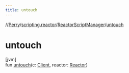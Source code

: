 ```yaml
---
title: untouch
---
```

//[Perry](../../../index.html)/[scripting.reactor](../index.html)/[ReactorScriptManager](index.html)/[untouch](untouch.html)



# untouch



[jvm]\
fun [untouch](untouch.html)(c: [Client](../../client/-client/index.html), reactor: [Reactor](../../server.maps/-reactor/index.html))




